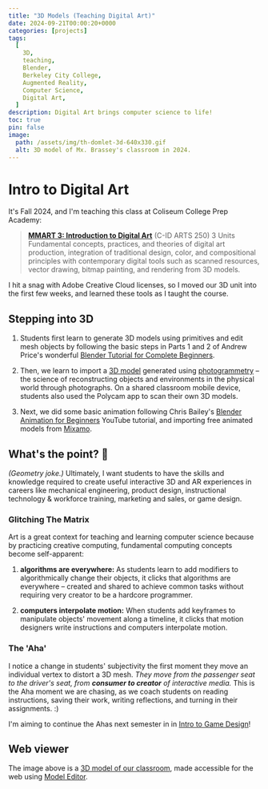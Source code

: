 ```yaml
---
title: "3D Models (Teaching Digital Art)"
date: 2024-09-21T00:00:20+0000
categories: [projects]
tags:
  [
    3D,
    teaching,
    Blender,
    Berkeley City College,
    Augmented Reality,
    Computer Science,
    Digital Art,
  ]
description: Digital Art brings computer science to life!
toc: true
pin: false
image:
  path: /assets/img/th-domlet-3d-640x330.gif
  alt: 3D model of Mx. Brassey's classroom in 2024.
---
```


# Intro to Digital Art

It's Fall 2024, and I'm teaching this class at Coliseum College Prep Academy:

> **[MMART 3: Introduction to Digital Art](https://www.berkeleycitycollege.edu/multimedia/)** (C-ID ARTS 250) 3 Units<br>
> Fundamental concepts, practices, and theories of digital art production, integration of traditional design, color, and compositional principles with contemporary digital tools such as scanned resources, vector drawing, bitmap painting, and rendering from 3D models.

I hit a snag with Adobe Creative Cloud licenses, so I moved our 3D unit into the first few weeks, and learned these tools as I taught the course.

## Stepping into 3D

1. Students first learn to generate 3D models using primitives and edit mesh objects by following the basic steps in Parts 1 and 2 of Andrew Price's wonderful [Blender Tutorial for Complete Beginners](https://www.youtube.com/watch?v=B0J27sf9N1Y&ab_channel=BlenderGuru).

1. Then, we learn to import a [3D model](https://github.com/domlet/3d/blob/main/classroom_scan.glb) generated using [photogrammetry](https://builtin.com/software-engineering-perspectives/photogrammetry) – the science of reconstructing objects and environments in the physical world through photographs. On a shared classroom mobile device, students also used the Polycam app to scan their own 3D models.

1. Next, we did some basic animation following Chris Bailey's [Blender Animation for Beginners](https://www.youtube.com/watch?v=AEAc_lLjOMc&ab_channel=CBaileyFilm) YouTube tutorial, and importing free animated models from [Mixamo](https://www.mixamo.com/#/).

## What's the point? 🤣

_(Geometry joke.)_ Ultimately, I want students to have the skills and knowledge required to create useful interactive 3D and AR experiences in careers like mechanical engineering, product design, instructional technology & workforce training, marketing and sales, or game design.

### Glitching The Matrix

Art is a great context for teaching and learning computer science because by practicing creative computing, fundamental computing concepts become self-apparent:

1. **algorithms are everywhere:** As students learn to add modifiers to algorithmically change their objects, it clicks that algorithms are everywhere – created and shared to achieve common tasks without requiring very creator to be a hardcore programmer.

2. **computers interpolate motion:** When students add keyframes to manipulate objects' movement along a timeline, it clicks that motion designers write instructions and computers interpolate motion.

### The 'Aha'

I notice a change in students' subjectivity the first moment they move an individual vertex to distort a 3D mesh. _They move from the passenger seat to the driver's seat, from **consumer to creator** of interactive media._ This is the Aha moment we are chasing, as we coach students on reading instructions, saving their work, writing reflections, and turning in their assignments. :)

I'm aiming to continue the Ahas next semester in in [Intro to Game Design](https://programmapper.berkeleycitycollege.edu/academics/interest-clusters/37750524-81cc-47cf-a458-1a85135d702f/programs/74758846-aa60-28d7-5bd1-b300278e7c6a)!

## Web viewer

The image above is a [3D model of our classroom](https://domlet.github.io/3d/), made accessible for the web using [Model Editor](https://modelviewer.dev/editor/).
